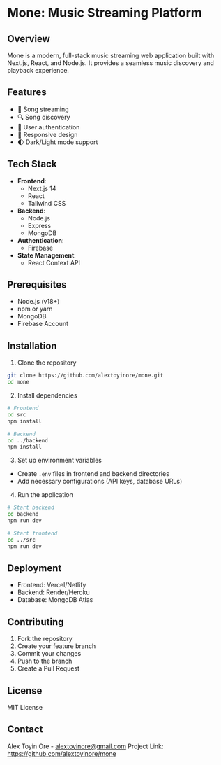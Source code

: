 # Mone: Music Streaming Platform

## Overview
Mone is a modern, full-stack music streaming web application built with Next.js, React, and Node.js. It provides a seamless music discovery and playback experience.

## Features
- 🎵 Song streaming
- 🔍 Song discovery
- 👤 User authentication
- 📱 Responsive design
- 🌓 Dark/Light mode support

## Tech Stack
- **Frontend**: 
  - Next.js 14
  - React
  - Tailwind CSS
- **Backend**: 
  - Node.js
  - Express
  - MongoDB
- **Authentication**: 
  - Firebase
- **State Management**: 
  - React Context API

## Prerequisites
- Node.js (v18+)
- npm or yarn
- MongoDB
- Firebase Account

## Installation

1. Clone the repository
```bash
git clone https://github.com/alextoyinore/mone.git
cd mone
```

2. Install dependencies
```bash
# Frontend
cd src
npm install

# Backend
cd ../backend
npm install
```

3. Set up environment variables
- Create `.env` files in frontend and backend directories
- Add necessary configurations (API keys, database URLs)

4. Run the application
```bash
# Start backend
cd backend
npm run dev

# Start frontend
cd ../src
npm run dev
```

## Deployment
- Frontend: Vercel/Netlify
- Backend: Render/Heroku
- Database: MongoDB Atlas

## Contributing
1. Fork the repository
2. Create your feature branch
3. Commit your changes
4. Push to the branch
5. Create a Pull Request

## License
MIT License

## Contact
Alex Toyin Ore - alextoyinore@gmail.com
Project Link: https://github.com/alextoyinore/mone

